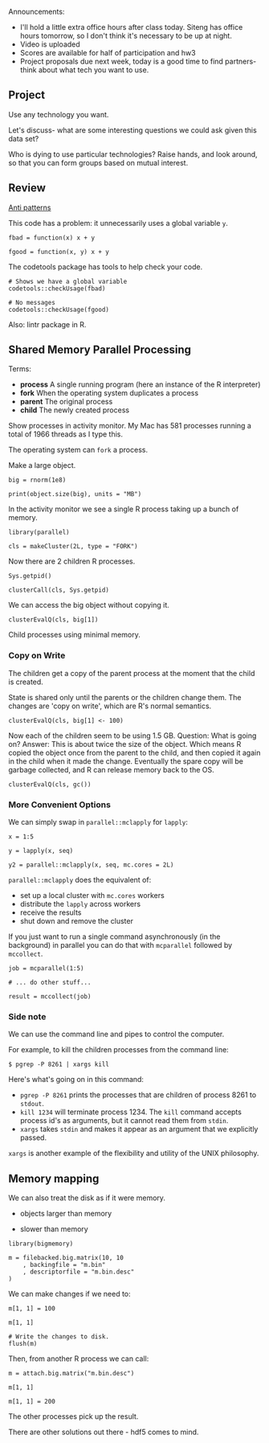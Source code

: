 Announcements:

- I'll hold a little extra office hours after class today. Siteng has office hours tomorrow, so I don't think it's necessary to be up at night.
- Video is uploaded
- Scores are available for half of participation and hw3
- Project proposals due next week, today is a good time to find partners- think about what tech you want to use.


## Project

Use any technology you want.

Let's discuss- what are some interesting questions we could ask given this data set?

Who is dying to use particular technologies?
Raise hands, and look around, so that you can form groups based on mutual interest.


## Review

[Anti patterns](https://en.wikipedia.org/wiki/Anti-pattern#Software_engineering)

This code has a problem: it unnecessarily uses a global variable `y`.

```{r}
fbad = function(x) x + y

fgood = function(x, y) x + y
```

The codetools package has tools to help check your code.

```{r}
# Shows we have a global variable
codetools::checkUsage(fbad)

# No messages
codetools::checkUsage(fgood)
```

Also: lintr package in R. 


## Shared Memory Parallel Processing

Terms:

- __process__ A single running program (here an instance of the R interpreter)
- __fork__ When the operating system duplicates a process
- __parent__ The original process
- __child__ The newly created process

Show processes in activity monitor.
My Mac has 581 processes running a total of 1966 threads as I type this.

The operating system can `fork` a process.

Make a large object.

```{r}
big = rnorm(1e8)

print(object.size(big), units = "MB")
```

In the activity monitor we see a single R process taking up a bunch of memory.

```{r}
library(parallel)

cls = makeCluster(2L, type = "FORK")
```

Now there are 2 children R processes.

```{r}
Sys.getpid()

clusterCall(cls, Sys.getpid)
```

We can access the big object without copying it.

```{r}
clusterEvalQ(cls, big[1])
```

Child processes using minimal memory.


### Copy on Write

The children get a copy of the parent process at the moment that the child is created.

State is shared only  until the parents or the children change them.
The changes are 'copy on write', which are R's normal semantics.

```{r}
clusterEvalQ(cls, big[1] <- 100)
```

Now each of the children seem to be using 1.5 GB.
Question: What is going on?
Answer: This is about twice the size of the object.
Which means R copied the object once from the parent to the child, and then copied it again in the child when it made the change.
Eventually the spare copy will be garbage collected, and R can release memory back to the OS.

```{r}
clusterEvalQ(cls, gc())
```

### More Convenient Options

We can simply swap in `parallel::mclapply` for `lapply`:

```{r}
x = 1:5

y = lapply(x, seq)

y2 = parallel::mclapply(x, seq, mc.cores = 2L)
```

`parallel::mclapply` does the equivalent of:

- set up a local cluster with `mc.cores` workers
- distribute the `lapply` across workers
- receive the results
- shut down and remove the cluster

If you just want to run a single command asynchronously (in the background) in parallel you can do that with `mcparallel` followed by `mccollect`.

```{r}
job = mcparallel(1:5)

# ... do other stuff...

result = mccollect(job)
```


### Side note

We can use the command line and pipes to control the computer.

For example, to kill the children processes from the command line:

```{bash}
$ pgrep -P 8261 | xargs kill
```

Here's what's going on in this command:

- `pgrep -P 8261` prints the processes that are children of process 8261 to `stdout`.
- `kill 1234` will terminate process 1234. The `kill` command accepts process id's as arguments, but it cannot read them from `stdin`.
- `xargs` takes `stdin` and makes it appear as an argument that we explicitly passed.

`xargs` is another example of the flexibility and utility of the UNIX philosophy.


## Memory mapping

We can also treat the disk as if it were memory.

+ objects larger than memory
- slower than memory

```{r}
library(bigmemory)

m = filebacked.big.matrix(10, 10
    , backingfile = "m.bin"
    , descriptorfile = "m.bin.desc"
)
```

We can make changes if we need to:

```{r}
m[1, 1] = 100

m[1, 1]

# Write the changes to disk.
flush(m)
```

Then, from another R process we can call: 

```{r}
m = attach.big.matrix("m.bin.desc")

m[1, 1]

m[1, 1] = 200
```

The other processes pick up the result.

There are other solutions out there - hdf5 comes to mind.
